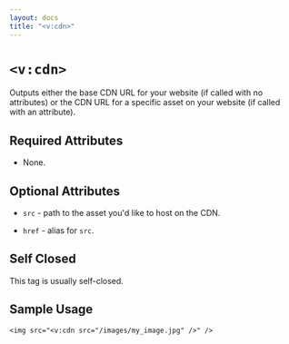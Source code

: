 ```yaml
---
layout: docs
title: "<v:cdn>"
---
```


# `<v:cdn>`

Outputs either the base CDN URL for your website (if called with no
attributes) or the CDN URL for a specific asset on your website (if
called with an attribute).

## Required Attributes

-   None.

## Optional Attributes

-   `src` - path to the asset you'd like to host on the CDN.

-   `href` - alias for `src`.

## Self Closed

This tag is usually self-closed.

## Sample Usage

    <img src="<v:cdn src="/images/my_image.jpg" />" />
